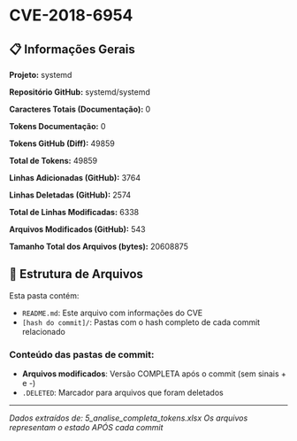 # CVE-2018-6954

## 📋 Informações Gerais

**Projeto:** systemd

**Repositório GitHub:** systemd/systemd

**Caracteres Totais (Documentação):** 0

**Tokens Documentação:** 0

**Tokens GitHub (Diff):** 49859

**Total de Tokens:** 49859

**Linhas Adicionadas (GitHub):** 3764

**Linhas Deletadas (GitHub):** 2574

**Total de Linhas Modificadas:** 6338

**Arquivos Modificados (GitHub):** 543

**Tamanho Total dos Arquivos (bytes):** 20608875


## 📁 Estrutura de Arquivos

Esta pasta contém:

- `README.md`: Este arquivo com informações do CVE
- `[hash do commit]/`: Pastas com o hash completo de cada commit relacionado

### Conteúdo das pastas de commit:

- **Arquivos modificados**: Versão COMPLETA após o commit (sem sinais + e -)
- `.DELETED`: Marcador para arquivos que foram deletados

---

*Dados extraídos de: 5_analise_completa_tokens.xlsx*
*Os arquivos representam o estado APÓS cada commit*

